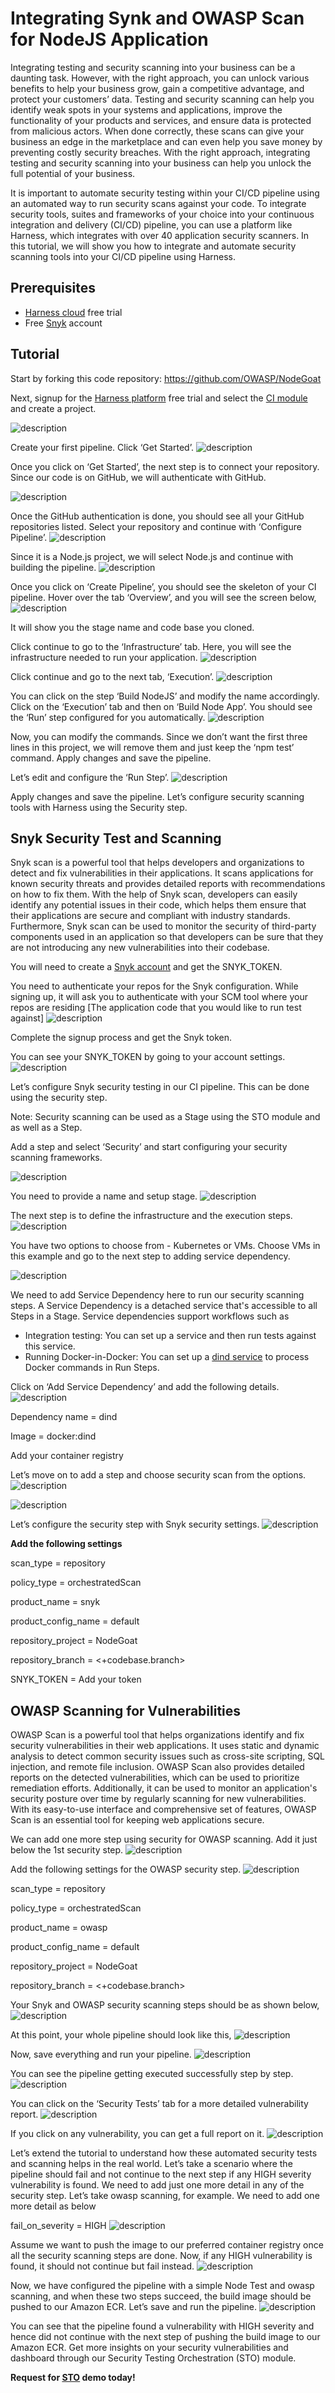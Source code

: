 # Integrating Synk and OWASP Scan for NodeJS Application
Integrating testing and security scanning into your business can be a daunting task. However, with the right approach, you can unlock various benefits to help your business grow, gain a competitive advantage, and protect your customers’ data. Testing and security scanning can help you identify weak spots in your systems and applications, improve the functionality of your products and services, and ensure data is protected from malicious actors. When done correctly, these scans can give your business an edge in the marketplace and can even help you save money by preventing costly security breaches. With the right approach, integrating testing and security scanning into your business can help you unlock the full potential of your business.

It is important to automate security testing within your CI/CD pipeline using an automated way to run security scans against your code. To integrate security tools, suites and frameworks of your choice into your continuous integration and delivery (CI/CD) pipeline, you can use a platform like Harness, which integrates with over 40 application security scanners. In this tutorial, we will show you how to integrate and automate security scanning tools into your CI/CD pipeline using Harness. 

## Prerequisites
- [Harness cloud](https://app.harness.io/auth/#/signup/?utm_source=website&utm_medium=harness-developer-hub&utm_campaign=ci-plg&utm_content=get-started) free trial
- Free [Snyk](https://snyk.io/) account 

## Tutorial
Start by forking this code repository: https://github.com/OWASP/NodeGoat

Next, signup for the [Harness platform](https://app.harness.io/auth/#/signup/?utm_source=website&utm_medium=harness-developer-hub&utm_campaign=ci-plg&utm_content=get-started) free trial and select the [CI module](https://harness.io/products/continuous-integration) and create a project. 

![description](./static/snyk-owasp-scan/start_ci_first_image.png)

Create your first pipeline. Click ‘Get Started’.
![description](./static/snyk-owasp-scan/get_started_ci_second_image.png)

Once you click on ‘Get Started’, the next step is to connect your repository. Since our code is on GitHub, we will authenticate with GitHub. 

![description](./static/snyk-owasp-scan/scm_tools_third_image.png)

Once the GitHub authentication is done, you should see all your GitHub repositories listed.
Select your repository and continue with ‘Configure Pipeline’.
![description](./static/snyk-owasp-scan/repo_list_fourth_image.png)

Since it is a Node.js project, we will select Node.js and continue with building the pipeline.
![description](./static/snyk-owasp-scan/configure_pipeline_fifth_image.png)

Once you click on ‘Create Pipeline’, you should see the skeleton of your CI pipeline.
Hover over the tab ‘Overview’, and you will see the screen below,
![description](./static/snyk-owasp-scan/overview_stage_details_sixth_image.png)

It will show you the stage name and code base you cloned.

Click continue to go to the ‘Infrastructure’ tab. Here, you will see the infrastructure needed to run your application.
![description](./static/snyk-owasp-scan/infrastructure_linux_amd.png)

Click continue and go to the next tab, ‘Execution’. 
![description](./static/snyk-owasp-scan/execution_build_node_app.png)

You can click on the step ‘Build NodeJS’ and modify the name accordingly. 
Click on the ‘Execution’ tab and then on ‘Build Node App’. You should see the ‘Run’ step configured for you automatically. 
![description](./static/snyk-owasp-scan/configure_run_step_all_four.png)

Now, you can modify the commands. Since we don’t want the first three lines in this project, we will remove them and just keep the ‘npm test’ command. Apply changes and save the pipeline.

Let’s edit and configure the ‘Run Step’.
![description](./static/snyk-owasp-scan/configure_run_step_npm_test.png)

Apply changes and save the pipeline.
Let’s configure security scanning tools with Harness using the Security step. 

## Snyk Security Test and Scanning
Snyk scan is a powerful tool that helps developers and organizations to detect and fix vulnerabilities in their applications. It scans applications for known security threats and provides detailed reports with recommendations on how to fix them. With the help of Snyk scan, developers can easily identify any potential issues in their code, which helps them ensure that their applications are secure and compliant with industry standards. Furthermore, Snyk scan can be used to monitor the security of third-party components used in an application so that developers can be sure that they are not introducing any new vulnerabilities into their codebase.

You will need to create a [Snyk account](https://app.snyk.io/login?cta=sign-up&loc=nav&page=homepage) and get the SNYK_TOKEN.

You need to authenticate your repos for the Snyk configuration. While signing up, it will ask you to authenticate with your SCM tool where your repos are residing [The application code that you would like to run test against] 
![description](./static/snyk-owasp-scan/where_is_code.png)

Complete the signup process and get the Snyk token.

You can see your SNYK_TOKEN by going to your account settings.
![description](./static/snyk-owasp-scan/snyk_account_settings.png)

Let’s configure Snyk security testing in our CI pipeline. This can be done using the security step.

Note: Security scanning can be used as a Stage using the STO module and as well as a Step.

Add a step and select ‘Security’ and start configuring your security scanning frameworks.

![description](./static/snyk-owasp-scan/security_step.png)

You need to provide a name and setup stage.
![description](./static/snyk-owasp-scan/set_up_stage.png)

The next step is to define the infrastructure and the execution steps.
![description](./static/snyk-owasp-scan/infrastructure_use_new_infra.png)

You have two options to choose from - Kubernetes or VMs. Choose VMs in this example and go to the next step to adding service dependency. 

![description](./static/snyk-owasp-scan/service_dependency_optional.png)

We need to add Service Dependency here to run our security scanning steps. A Service Dependency is a detached service that's accessible to all Steps in a Stage. Service dependencies support workflows such as
- Integration testing: You can set up a service and then run tests against this service.
- Running Docker-in-Docker: You can set up a [dind service](https://ngdocs.harness.io/article/ajehk588p4) to process Docker commands in Run Steps.

Click on ‘Add Service Dependency’ and add the following details.
![description](./static/snyk-owasp-scan/configure_service_dependency.png)

Dependency name = dind

Image = docker:dind

Add your container registry

Let’s move on to add a step and choose security scan from the options.
![description](./static/snyk-owasp-scan/execution_add_step.png)

![description](./static/snyk-owasp-scan/security_step_library.png)

Let’s configure the security step with Snyk security settings. 
![description](./static/snyk-owasp-scan/configure_security_scan_snyk.png)

**Add the following settings** 

scan_type = repository

policy_type = orchestratedScan

product_name = snyk

product_config_name = default

repository_project = NodeGoat

repository_branch = <+codebase.branch>

SNYK_TOKEN = Add your token

## OWASP Scanning for Vulnerabilities
OWASP Scan is a powerful tool that helps organizations identify and fix security vulnerabilities in their web applications. It uses static and dynamic analysis to detect common security issues such as cross-site scripting, SQL injection, and remote file inclusion. OWASP Scan also provides detailed reports on the detected vulnerabilities, which can be used to prioritize remediation efforts. Additionally, it can be used to monitor an application's security posture over time by regularly scanning for new vulnerabilities. With its easy-to-use interface and comprehensive set of features, OWASP Scan is an essential tool for keeping web applications secure.

We can add one more step using security for OWASP scanning. Add it just below the 1st security step. 
![description](./static/snyk-owasp-scan/security_step_library.png)

Add the following settings for the OWASP security step.
![description](./static/snyk-owasp-scan/owasp_scan.png)

scan_type = repository

policy_type = orchestratedScan

product_name = owasp

product_config_name = default

repository_project = NodeGoat

repository_branch = <+codebase.branch>

Your Snyk and OWASP security scanning steps should be as shown below,
![description](./static/snyk-owasp-scan/snyk_owasp_parallel_image.png)

At this point, your whole pipeline should look like this,
![description](./static/snyk-owasp-scan/execution_overview.png)

Now, save everything and run your pipeline.
![description](./static/snyk-owasp-scan/run_pipeline.png)

You can see the pipeline getting executed successfully step by step.
![description](./static/snyk-owasp-scan/security_scanning_all_passing.png)

You can click on the ‘Security Tests’ tab for a more detailed vulnerability report.
![description](./static/snyk-owasp-scan/security_steps_all_tests.png)

If you click on any vulnerability, you can get a full report on it.
![description](./static/snyk-owasp-scan/high_issue_details.png)

Let’s extend the tutorial to understand how these automated security tests and scanning helps in the real world. Let’s take a scenario where the pipeline should fail and not continue to the next step if any HIGH severity vulnerability is found. We need to add just one more detail in any of the security step. Let’s take owasp scanning, for example. We need to add one more detail as below

fail_on_severity = HIGH
![description](./static/snyk-owasp-scan/owasp_fail_on_severity_step.png)

Assume we want to push the image to our preferred container registry once all the security scanning steps are done. Now, if any HIGH vulnerability is found, it should not continue but fail instead. 
![description](./static/snyk-owasp-scan/execution_node_owasp_push.png)

Now, we have configured the pipeline with a simple Node Test and owasp scanning, and when these two steps succeed, the build image should be pushed to our Amazon ECR.
Let’s save and run the pipeline.
![description](./static/snyk-owasp-scan/owasp_fail.png)

You can see that the pipeline found a vulnerability with HIGH severity and hence did not continue with the next step of pushing the build image to our Amazon ECR. 
Get more insights on your security vulnerabilities and dashboard through our Security Testing Orchestration (STO) module.

**Request for [STO](https://www.harness.io/demo/sto?utm_source=website&utm_medium=harness-developer-hub&utm_campaign=ci-plg&utm_content=get-started) demo today!**